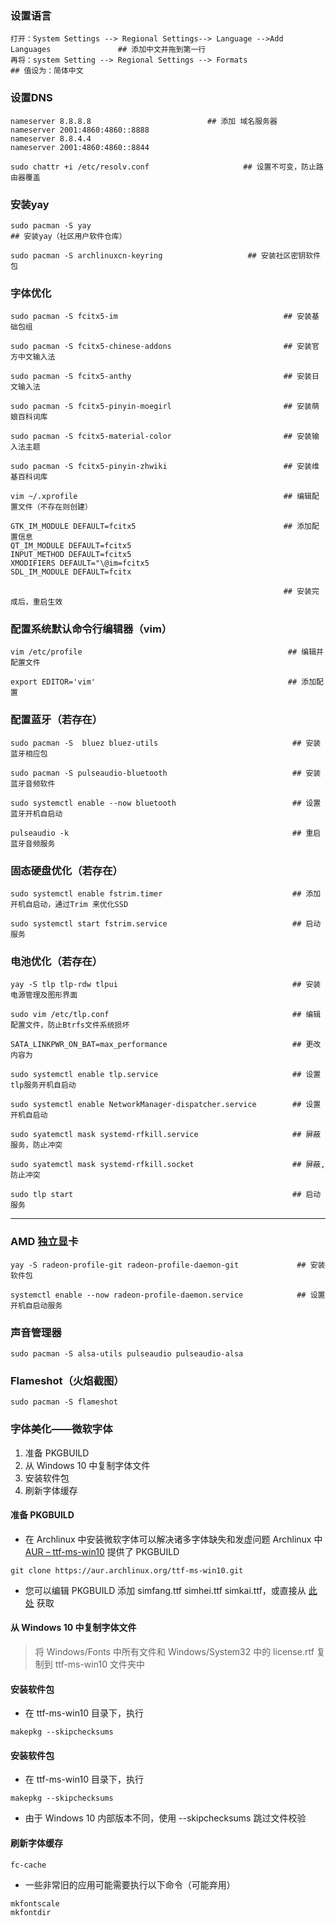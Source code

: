 ### 设置语言
```
打开：System Settings --> Regional Settings--> Language -->Add Languages				## 添加中文并拖到第一行
再将：system Setting --> Regional Settings --> Formats                         ## 值设为：简体中文
```

### 设置DNS
```
nameserver 8.8.8.8                          ## 添加 域名服务器
nameserver 2001:4860:4860::8888 
nameserver 8.8.4.4 
nameserver 2001:4860:4860::8844

sudo chattr +i /etc/resolv.conf					    ## 设置不可变，防止路由器覆盖
```

### 安装yay
```
sudo pacman -S yay													   ## 安装yay（社区用户软件仓库）

sudo pacman -S archlinuxcn-keyring				     ## 安装社区密钥软件包
```

### 字体优化
```
sudo pacman -S fcitx5-im								     ## 安装基础包组

sudo pacman -S fcitx5-chinese-addons                         ## 安装官方中文输入法

sudo pacman -S fcitx5-anthy                                  ## 安装日文输入法

sudo pacman -S fcitx5-pinyin-moegirl                         ## 安装萌娘百科词库

sudo pacman -S fcitx5-material-color                         ## 安装输入法主题

sudo pacman -S fcitx5-pinyin-zhwiki                          ## 安装维基百科词库

vim ~/.xprofile											     ## 编辑配置文件（不存在则创建）

GTK_IM_MODULE DEFAULT=fcitx5                                 ## 添加配置信息
QT_IM_MODULE DEFAULT=fcitx5
INPUT_METHOD DEFAULT=fcitx5
XMODIFIERS DEFAULT="\@im=fcitx5
SDL_IM_MODULE DEFAULT=fcitx

                                                             ## 安装完成后，重启生效
```

### 配置系统默认命令行编辑器（vim）
```
vim /etc/profile				                              ## 编辑并配置文件

export EDITOR='vim'				                              ## 添加配置
```

### 配置蓝牙（若存在）
```
sudo pacman -S  bluez bluez-utils 		                       ## 安装蓝牙相应包

sudo pacman -S pulseaudio-bluetooth                            ## 安装蓝牙音频软件

sudo systemctl enable --now bluetooth						   ## 设置蓝牙开机自启动

pulseaudio -k												   ## 重启蓝牙音频服务
```

### 固态硬盘优化（若存在）
```
sudo systemctl enable fstrim.timer						       ## 添加开机自启动，通过Trim 来优化SSD

sudo systemctl start fstrim.service						       ## 启动服务
```

### 电池优化（若存在）
```
yay -S tlp tlp-rdw tlpui                                       ## 安装电源管理及图形界面

sudo vim /etc/tlp.conf                                         ## 编辑配置文件，防止Btrfs文件系统损坏

SATA_LINKPWR_ON_BAT=max_performance                            ## 更改内容为

sudo systemctl enable tlp.service							   ## 设置tlp服务开机自启动

sudo systemctl enable NetworkManager-dispatcher.service        ## 设置开机自启动

sudo syatemctl mask systemd-rfkill.service                     ## 屏蔽服务，防止冲突

sudo syatemctl mask systemd-rfkill.socket                      ## 屏蔽,防止冲突

sudo tlp start                                                 ## 启动服务
```

---

### AMD 独立显卡
```
yay -S radeon-profile-git radeon-profile-daemon-git             ## 安装软件包

systemctl enable --now radeon-profile-daemon.service            ## 设置开机自启动服务
```

### 声音管理器
```
sudo pacman -S alsa-utils pulseaudio pulseaudio-alsa
```

### Flameshot（火焰截图）
```
sudo pacman -S flameshot
```

### 字体美化——微软字体  

1. 准备 PKGBUILD
2. 从 Windows 10 中复制字体文件
3. 安装软件包
4. 刷新字体缓存


#### 准备 PKGBUILD
- 在 Archlinux 中安装微软字体可以解决诸多字体缺失和发虚问题
Archlinux 中 [AUR – ttf-ms-win10](https://aur.archlinux.org/packages/ttf-ms-win10) 提供了 PKGBUILD
```
git clone https://aur.archlinux.org/ttf-ms-win10.git
```
- 您可以编辑 PKGBUILD 添加 simfang.ttf simhei.ttf simkai.ttf，或直接从 [此处](https://gist.github.com/specter119/a7a4498d04eb5294fae09fea165c0f68) 获取

#### 从 Windows 10 中复制字体文件
> 将 Windows/Fonts 中所有文件和 Windows/System32 中的 license.rtf 复制到 ttf-ms-win10 文件夹中  

#### 安装软件包
- 在 ttf-ms-win10 目录下，执行  
```
makepkg --skipchecksums
```

#### 安装软件包
- 在 ttf-ms-win10 目录下，执行  
```
makepkg --skipchecksums
```
- 由于 Windows 10 内部版本不同，使用 --skipchecksums 跳过文件校验

#### 刷新字体缓存
```
fc-cache
```
- 一些非常旧的应用可能需要执行以下命令（可能弃用）
```
mkfontscale
mkfontdir
```

